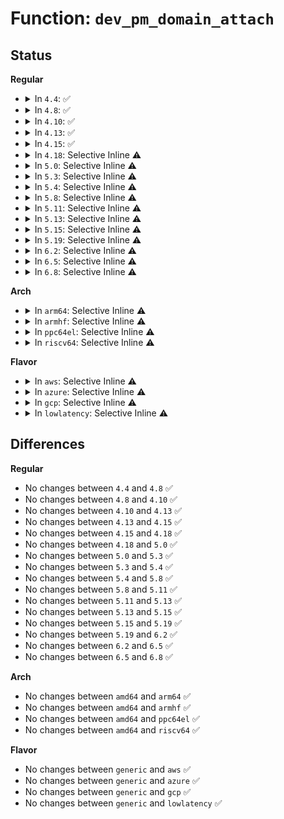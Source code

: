 # Function: <code>dev_pm_domain_attach</code>

## Status
<b>Regular</b>
<ul>
<li>
<details>
<summary>In <code>4.4</code>: ✅</summary>

```c
int dev_pm_domain_attach(struct device *dev, bool power_on);
```

**Collision:** Unique Global

**Inline:** No

**Transformation:** False

**Instances:**

```
In drivers/base/power/common.c (ffffffff815549c0)
Location: drivers/base/power/common.c:101
Inline: False
Direct callers:
  - drivers/base/platform.c:platform_drv_probe
  - drivers/spi/spi.c:spi_drv_probe
  - drivers/i2c/i2c-core.c:i2c_device_probe
  - drivers/mmc/core/sdio_bus.c:sdio_bus_probe
```
**Symbols:**

```
ffffffff815549c0-ffffffff815549de: dev_pm_domain_attach (STB_GLOBAL)
```
</details>
</li>
<li>
<details>
<summary>In <code>4.8</code>: ✅</summary>

```c
int dev_pm_domain_attach(struct device *dev, bool power_on);
```

**Collision:** Unique Global

**Inline:** No

**Transformation:** False

**Instances:**

```
In drivers/base/power/common.c (ffffffff815a69c0)
Location: drivers/base/power/common.c:103
Inline: False
Direct callers:
  - drivers/base/platform.c:platform_drv_probe
  - drivers/spi/spi.c:spi_drv_probe
  - drivers/i2c/i2c-core.c:i2c_device_probe
  - drivers/mmc/core/sdio_bus.c:sdio_bus_probe
```
**Symbols:**

```
ffffffff815a69c0-ffffffff815a69de: dev_pm_domain_attach (STB_GLOBAL)
```
</details>
</li>
<li>
<details>
<summary>In <code>4.10</code>: ✅</summary>

```c
int dev_pm_domain_attach(struct device *dev, bool power_on);
```

**Collision:** Unique Global

**Inline:** No

**Transformation:** False

**Instances:**

```
In drivers/base/power/common.c (ffffffff815d5180)
Location: drivers/base/power/common.c:103
Inline: False
Direct callers:
  - drivers/base/platform.c:platform_drv_probe
  - drivers/spi/spi.c:spi_drv_probe
  - drivers/i2c/i2c-core.c:i2c_device_probe
  - drivers/mmc/core/sdio_bus.c:sdio_bus_probe
```
**Symbols:**

```
ffffffff815d5180-ffffffff815d519e: dev_pm_domain_attach (STB_GLOBAL)
```
</details>
</li>
<li>
<details>
<summary>In <code>4.13</code>: ✅</summary>

```c
int dev_pm_domain_attach(struct device *dev, bool power_on);
```

**Collision:** Unique Global

**Inline:** No

**Transformation:** False

**Instances:**

```
In drivers/base/power/common.c (ffffffff815e9c40)
Location: drivers/base/power/common.c:103
Inline: False
Direct callers:
  - drivers/base/platform.c:platform_drv_probe
  - drivers/spi/spi.c:spi_drv_probe
  - drivers/mmc/core/sdio_bus.c:sdio_bus_probe
```
**Symbols:**

```
ffffffff815e9c40-ffffffff815e9c5f: dev_pm_domain_attach (STB_GLOBAL)
```
</details>
</li>
<li>
<details>
<summary>In <code>4.15</code>: ✅</summary>

```c
int dev_pm_domain_attach(struct device *dev, bool power_on);
```

**Collision:** Unique Global

**Inline:** No

**Transformation:** False

**Instances:**

```
In drivers/base/power/common.c (ffffffff81650fe0)
Location: drivers/base/power/common.c:103
Inline: False
Direct callers:
  - drivers/base/platform.c:platform_drv_probe
  - drivers/spi/spi.c:spi_drv_probe
  - drivers/mmc/core/sdio_bus.c:sdio_bus_probe
```
**Symbols:**

```
ffffffff81650fe0-ffffffff81650fff: dev_pm_domain_attach (STB_GLOBAL)
```
</details>
</li>
<li>
<details>
<summary>In <code>4.18</code>: Selective Inline ⚠️</summary>

```c
int dev_pm_domain_attach(struct device *dev, bool power_on);
```

**Collision:** Unique Global

**Inline:** Selective

**Transformation:** False

**Instances:**

```
In drivers/base/power/common.c (ffffffff8168c8e0)
Location: drivers/base/power/common.c:104
Inline: True
Direct callers:
  - drivers/base/platform.c:platform_drv_probe
  - drivers/spi/spi.c:spi_drv_probe
  - drivers/i2c/i2c-core-base.c:i2c_device_probe
  - drivers/mmc/core/sdio_bus.c:sdio_bus_probe
```
**Symbols:**

```
ffffffff8168c8e0-ffffffff8168c90e: dev_pm_domain_attach (STB_GLOBAL)
```
</details>
</li>
<li>
<details>
<summary>In <code>5.0</code>: Selective Inline ⚠️</summary>

```c
int dev_pm_domain_attach(struct device *dev, bool power_on);
```

**Collision:** Unique Global

**Inline:** Selective

**Transformation:** False

**Instances:**

```
In drivers/base/power/common.c (ffffffff816acbd0)
Location: drivers/base/power/common.c:104
Inline: True
Direct callers:
  - drivers/tty/serdev/core.c:serdev_drv_probe
  - drivers/base/platform.c:platform_drv_probe
  - drivers/spi/spi.c:spi_drv_probe
  - drivers/i2c/i2c-core-base.c:i2c_device_probe
  - drivers/mmc/core/sdio_bus.c:sdio_bus_probe
```
**Symbols:**

```
ffffffff816acbd0-ffffffff816acbfe: dev_pm_domain_attach (STB_GLOBAL)
```
</details>
</li>
<li>
<details>
<summary>In <code>5.3</code>: Selective Inline ⚠️</summary>

```c
int dev_pm_domain_attach(struct device *dev, bool power_on);
```

**Collision:** Unique Global

**Inline:** Selective

**Transformation:** False

**Instances:**

```
In drivers/base/power/common.c (ffffffff816e6680)
Location: drivers/base/power/common.c:102
Inline: True
Direct callers:
  - drivers/tty/serdev/core.c:serdev_drv_probe
  - drivers/base/platform.c:platform_drv_probe
  - drivers/spi/spi.c:spi_drv_probe
  - drivers/i2c/i2c-core-base.c:i2c_device_probe
  - drivers/mmc/core/sdio_bus.c:sdio_bus_probe
  - drivers/soundwire/bus_type.c:sdw_drv_probe
```
**Symbols:**

```
ffffffff816e6680-ffffffff816e66b5: dev_pm_domain_attach (STB_GLOBAL)
```
</details>
</li>
<li>
<details>
<summary>In <code>5.4</code>: Selective Inline ⚠️</summary>

```c
int dev_pm_domain_attach(struct device *dev, bool power_on);
```

**Collision:** Unique Global

**Inline:** Selective

**Transformation:** False

**Instances:**

```
In drivers/base/power/common.c (ffffffff8170aa50)
Location: drivers/base/power/common.c:102
Inline: True
Direct callers:
  - drivers/tty/serdev/core.c:serdev_drv_probe
  - drivers/base/platform.c:platform_drv_probe
  - drivers/spi/spi.c:spi_drv_probe
  - drivers/i2c/i2c-core-base.c:i2c_device_probe
  - drivers/mmc/core/sdio_bus.c:sdio_bus_probe
```
**Symbols:**

```
ffffffff8170aa50-ffffffff8170aa85: dev_pm_domain_attach (STB_GLOBAL)
```
</details>
</li>
<li>
<details>
<summary>In <code>5.8</code>: Selective Inline ⚠️</summary>

```c
int dev_pm_domain_attach(struct device *dev, bool power_on);
```

**Collision:** Unique Global

**Inline:** Selective

**Transformation:** False

**Instances:**

```
In drivers/base/power/common.c (ffffffff817c59c0)
Location: drivers/base/power/common.c:102
Inline: True
Direct callers:
  - drivers/tty/serdev/core.c:serdev_drv_probe
  - drivers/base/platform.c:platform_drv_probe
  - drivers/spi/spi.c:spi_drv_probe
  - drivers/i2c/i2c-core-base.c:i2c_device_probe
  - drivers/mmc/core/sdio_bus.c:sdio_bus_probe
```
**Symbols:**

```
ffffffff817c59c0-ffffffff817c59f9: dev_pm_domain_attach (STB_GLOBAL)
```
</details>
</li>
<li>
<details>
<summary>In <code>5.11</code>: Selective Inline ⚠️</summary>

```c
int dev_pm_domain_attach(struct device *dev, bool power_on);
```

**Collision:** Unique Global

**Inline:** Selective

**Transformation:** False

**Instances:**

```
In drivers/base/power/common.c (ffffffff817da4d0)
Location: drivers/base/power/common.c:102
Inline: True
Direct callers:
  - drivers/tty/serdev/core.c:serdev_drv_probe
  - drivers/base/platform.c:platform_probe
  - drivers/base/auxiliary.c:auxiliary_bus_probe
  - drivers/spi/spi.c:spi_probe
  - drivers/i2c/i2c-core-base.c:i2c_device_probe
  - drivers/mmc/core/sdio_bus.c:sdio_bus_probe
```
**Symbols:**

```
ffffffff817da4d0-ffffffff817da509: dev_pm_domain_attach (STB_GLOBAL)
```
</details>
</li>
<li>
<details>
<summary>In <code>5.13</code>: Selective Inline ⚠️</summary>

```c
int dev_pm_domain_attach(struct device *dev, bool power_on);
```

**Collision:** Unique Global

**Inline:** Selective

**Transformation:** False

**Instances:**

```
In drivers/base/power/common.c (ffffffff817be890)
Location: drivers/base/power/common.c:102
Inline: True
Direct callers:
  - drivers/tty/serdev/core.c:serdev_drv_probe
  - drivers/base/platform.c:platform_probe
  - drivers/base/auxiliary.c:auxiliary_bus_probe
  - drivers/spi/spi.c:spi_probe
  - drivers/i2c/i2c-core-base.c:i2c_device_probe
  - drivers/mmc/core/sdio_bus.c:sdio_bus_probe
```
**Symbols:**

```
ffffffff817be890-ffffffff817be8b8: dev_pm_domain_attach (STB_GLOBAL)
```
</details>
</li>
<li>
<details>
<summary>In <code>5.15</code>: Selective Inline ⚠️</summary>

```c
int dev_pm_domain_attach(struct device *dev, bool power_on);
```

**Collision:** Unique Global

**Inline:** Selective

**Transformation:** False

**Instances:**

```
In drivers/base/power/common.c (ffffffff81848c10)
Location: drivers/base/power/common.c:102
Inline: True
Direct callers:
  - drivers/tty/serdev/core.c:serdev_drv_probe
  - drivers/base/platform.c:platform_probe
  - drivers/base/auxiliary.c:auxiliary_bus_probe
  - drivers/spi/spi.c:spi_probe
  - drivers/i2c/i2c-core-base.c:i2c_device_probe
  - drivers/mmc/core/sdio_bus.c:sdio_bus_probe
```
**Symbols:**

```
ffffffff81848c10-ffffffff81848c38: dev_pm_domain_attach (STB_GLOBAL)
```
</details>
</li>
<li>
<details>
<summary>In <code>5.19</code>: Selective Inline ⚠️</summary>

```c
int dev_pm_domain_attach(struct device *dev, bool power_on);
```

**Collision:** Unique Global

**Inline:** Selective

**Transformation:** False

**Instances:**

```
In drivers/base/power/common.c (ffffffff8198db70)
Location: drivers/base/power/common.c:102
Inline: True
Direct callers:
  - drivers/tty/serdev/core.c:serdev_drv_probe
  - drivers/base/platform.c:platform_probe
  - drivers/base/auxiliary.c:auxiliary_bus_probe
  - drivers/spi/spi.c:spi_probe
  - drivers/i2c/i2c-core-base.c:i2c_device_probe
  - drivers/mmc/core/sdio_bus.c:sdio_bus_probe
```
**Symbols:**

```
ffffffff8198db70-ffffffff8198dbac: dev_pm_domain_attach (STB_GLOBAL)
```
</details>
</li>
<li>
<details>
<summary>In <code>6.2</code>: Selective Inline ⚠️</summary>

```c
int dev_pm_domain_attach(struct device *dev, bool power_on);
```

**Collision:** Unique Global

**Inline:** Selective

**Transformation:** False

**Instances:**

```
In drivers/base/power/common.c (ffffffff81afda90)
Location: drivers/base/power/common.c:102
Inline: True
Direct callers:
  - drivers/tty/serdev/core.c:serdev_drv_probe
  - drivers/base/platform.c:platform_probe
  - drivers/base/auxiliary.c:auxiliary_bus_probe
  - drivers/spi/spi.c:spi_probe
  - drivers/i2c/i2c-core-base.c:i2c_device_probe
  - drivers/mmc/core/sdio_bus.c:sdio_bus_probe
```
**Symbols:**

```
ffffffff81afda90-ffffffff81afdacc: dev_pm_domain_attach (STB_GLOBAL)
```
</details>
</li>
<li>
<details>
<summary>In <code>6.5</code>: Selective Inline ⚠️</summary>

```c
int dev_pm_domain_attach(struct device *dev, bool power_on);
```

**Collision:** Unique Global

**Inline:** Selective

**Transformation:** False

**Instances:**

```
In drivers/base/power/common.c (ffffffff81b4be80)
Location: drivers/base/power/common.c:102
Inline: True
Direct callers:
  - drivers/tty/serdev/core.c:serdev_drv_probe
  - drivers/base/platform.c:platform_probe
  - drivers/base/auxiliary.c:auxiliary_bus_probe
  - drivers/spi/spi.c:spi_probe
  - drivers/i2c/i2c-core-base.c:i2c_device_probe
  - drivers/mmc/core/sdio_bus.c:sdio_bus_probe
```
**Symbols:**

```
ffffffff81b4be80-ffffffff81b4bebc: dev_pm_domain_attach (STB_GLOBAL)
```
</details>
</li>
<li>
<details>
<summary>In <code>6.8</code>: Selective Inline ⚠️</summary>

```c
int dev_pm_domain_attach(struct device *dev, bool power_on);
```

**Collision:** Unique Global

**Inline:** Selective

**Transformation:** False

**Instances:**

```
In drivers/base/power/common.c (ffffffff81ba42c0)
Location: drivers/base/power/common.c:102
Inline: True
Direct callers:
  - drivers/tty/serdev/core.c:serdev_drv_probe
  - drivers/base/platform.c:platform_probe
  - drivers/base/auxiliary.c:auxiliary_bus_probe
  - drivers/spi/spi.c:spi_probe
  - drivers/i2c/i2c-core-base.c:i2c_device_probe
  - drivers/mmc/core/sdio_bus.c:sdio_bus_probe
```
**Symbols:**

```
ffffffff81ba42c0-ffffffff81ba42fc: dev_pm_domain_attach (STB_GLOBAL)
```
</details>
</li>
</ul>
<b>Arch</b>
<ul>
<li>
<details>
<summary>In <code>arm64</code>: Selective Inline ⚠️</summary>

```c
int dev_pm_domain_attach(struct device *dev, bool power_on);
```

**Collision:** Unique Global

**Inline:** Selective

**Transformation:** False

**Instances:**

```
In drivers/base/power/common.c (ffff8000108f9290)
Location: drivers/base/power/common.c:102
Inline: True
Direct callers:
  - drivers/amba/bus.c:amba_device_try_add
  - drivers/amba/bus.c:amba_probe
  - drivers/tty/serdev/core.c:serdev_drv_probe
  - drivers/base/platform.c:platform_drv_probe
  - drivers/spi/spi.c:spi_drv_probe
  - drivers/spi/spi.c:spi_drv_probe
  - drivers/i2c/i2c-core-base.c:i2c_device_probe
  - drivers/mmc/core/sdio_bus.c:sdio_bus_probe
```
**Symbols:**

```
ffff8000108f9290-ffff8000108f92f4: dev_pm_domain_attach (STB_GLOBAL)
```
</details>
</li>
<li>
<details>
<summary>In <code>armhf</code>: Selective Inline ⚠️</summary>

```c
int dev_pm_domain_attach(struct device *dev, bool power_on);
```

**Collision:** Unique Global

**Inline:** Selective

**Transformation:** False

**Instances:**

```
In drivers/base/power/common.c (c09e4c24)
Location: drivers/base/power/common.c:102
Inline: True
Direct callers:
  - drivers/amba/bus.c:amba_device_try_add
  - drivers/amba/bus.c:amba_probe
  - drivers/tty/serdev/core.c:serdev_drv_probe
  - drivers/base/platform.c:platform_drv_probe
  - drivers/spi/spi.c:spi_drv_probe
  - drivers/i2c/i2c-core-base.c:i2c_device_probe
  - drivers/mmc/core/sdio_bus.c:sdio_bus_probe
```
**Symbols:**

```
c09e4c24-c09e4c58: dev_pm_domain_attach (STB_GLOBAL)
```
</details>
</li>
<li>
<details>
<summary>In <code>ppc64el</code>: Selective Inline ⚠️</summary>

```c
int dev_pm_domain_attach(struct device *dev, bool power_on);
```

**Collision:** Unique Global

**Inline:** Selective

**Transformation:** False

**Instances:**

```
In drivers/base/power/common.c (c000000000995450)
Location: drivers/base/power/common.c:102
Inline: True
Direct callers:
  - drivers/tty/serdev/core.c:serdev_drv_probe
  - drivers/base/platform.c:platform_drv_probe
  - drivers/spi/spi.c:spi_drv_probe
  - drivers/i2c/i2c-core-base.c:i2c_device_probe
  - drivers/mmc/core/sdio_bus.c:sdio_bus_probe
```
**Symbols:**

```
c000000000995450-c0000000009954b4: dev_pm_domain_attach (STB_GLOBAL)
```
</details>
</li>
<li>
<details>
<summary>In <code>riscv64</code>: Selective Inline ⚠️</summary>

```c
int dev_pm_domain_attach(struct device *dev, bool power_on);
```

**Collision:** Unique Global

**Inline:** Selective

**Transformation:** False

**Instances:**

```
In drivers/base/power/common.c (ffffffe000588dfc)
Location: drivers/base/power/common.c:102
Inline: True
Direct callers:
  - drivers/tty/serdev/core.c:serdev_drv_probe
  - drivers/base/platform.c:platform_drv_probe
  - drivers/spi/spi.c:spi_drv_probe
  - drivers/spi/spi.c:spi_drv_probe
  - drivers/i2c/i2c-core-base.c:i2c_device_probe
  - drivers/mmc/core/sdio_bus.c:sdio_bus_probe
```
**Symbols:**

```
ffffffe000588dfc-ffffffe000588e44: dev_pm_domain_attach (STB_GLOBAL)
```
</details>
</li>
</ul>
<b>Flavor</b>
<ul>
<li>
<details>
<summary>In <code>aws</code>: Selective Inline ⚠️</summary>

```c
int dev_pm_domain_attach(struct device *dev, bool power_on);
```

**Collision:** Unique Global

**Inline:** Selective

**Transformation:** False

**Instances:**

```
In drivers/base/power/common.c (ffffffff816d01a0)
Location: drivers/base/power/common.c:102
Inline: True
Direct callers:
  - drivers/tty/serdev/core.c:serdev_drv_probe
  - drivers/base/platform.c:platform_drv_probe
  - drivers/spi/spi.c:spi_drv_probe
  - drivers/mmc/core/sdio_bus.c:sdio_bus_probe
```
**Symbols:**

```
ffffffff816d01a0-ffffffff816d01d5: dev_pm_domain_attach (STB_GLOBAL)
```
</details>
</li>
<li>
<details>
<summary>In <code>azure</code>: Selective Inline ⚠️</summary>

```c
int dev_pm_domain_attach(struct device *dev, bool power_on);
```

**Collision:** Unique Global

**Inline:** Selective

**Transformation:** False

**Instances:**

```
In drivers/base/power/common.c (ffffffff816ab4d0)
Location: drivers/base/power/common.c:102
Inline: True
Direct callers:
  - drivers/base/platform.c:platform_drv_probe
  - drivers/spi/spi.c:spi_drv_probe
```
**Symbols:**

```
ffffffff816ab4d0-ffffffff816ab505: dev_pm_domain_attach (STB_GLOBAL)
```
</details>
</li>
<li>
<details>
<summary>In <code>gcp</code>: Selective Inline ⚠️</summary>

```c
int dev_pm_domain_attach(struct device *dev, bool power_on);
```

**Collision:** Unique Global

**Inline:** Selective

**Transformation:** False

**Instances:**

```
In drivers/base/power/common.c (ffffffff816fe710)
Location: drivers/base/power/common.c:102
Inline: True
Direct callers:
  - drivers/tty/serdev/core.c:serdev_drv_probe
  - drivers/base/platform.c:platform_drv_probe
  - drivers/spi/spi.c:spi_drv_probe
  - drivers/i2c/i2c-core-base.c:i2c_device_probe
  - drivers/mmc/core/sdio_bus.c:sdio_bus_probe
```
**Symbols:**

```
ffffffff816fe710-ffffffff816fe745: dev_pm_domain_attach (STB_GLOBAL)
```
</details>
</li>
<li>
<details>
<summary>In <code>lowlatency</code>: Selective Inline ⚠️</summary>

```c
int dev_pm_domain_attach(struct device *dev, bool power_on);
```

**Collision:** Unique Global

**Inline:** Selective

**Transformation:** False

**Instances:**

```
In drivers/base/power/common.c (ffffffff81718fc0)
Location: drivers/base/power/common.c:102
Inline: True
Direct callers:
  - drivers/tty/serdev/core.c:serdev_drv_probe
  - drivers/base/platform.c:platform_drv_probe
  - drivers/spi/spi.c:spi_drv_probe
  - drivers/i2c/i2c-core-base.c:i2c_device_probe
  - drivers/mmc/core/sdio_bus.c:sdio_bus_probe
```
**Symbols:**

```
ffffffff81718fc0-ffffffff81718ff5: dev_pm_domain_attach (STB_GLOBAL)
```
</details>
</li>
</ul>

## Differences
<b>Regular</b>
<ul>
<li>
No changes between <code>4.4</code> and <code>4.8</code> ✅
</li>
<li>
No changes between <code>4.8</code> and <code>4.10</code> ✅
</li>
<li>
No changes between <code>4.10</code> and <code>4.13</code> ✅
</li>
<li>
No changes between <code>4.13</code> and <code>4.15</code> ✅
</li>
<li>
No changes between <code>4.15</code> and <code>4.18</code> ✅
</li>
<li>
No changes between <code>4.18</code> and <code>5.0</code> ✅
</li>
<li>
No changes between <code>5.0</code> and <code>5.3</code> ✅
</li>
<li>
No changes between <code>5.3</code> and <code>5.4</code> ✅
</li>
<li>
No changes between <code>5.4</code> and <code>5.8</code> ✅
</li>
<li>
No changes between <code>5.8</code> and <code>5.11</code> ✅
</li>
<li>
No changes between <code>5.11</code> and <code>5.13</code> ✅
</li>
<li>
No changes between <code>5.13</code> and <code>5.15</code> ✅
</li>
<li>
No changes between <code>5.15</code> and <code>5.19</code> ✅
</li>
<li>
No changes between <code>5.19</code> and <code>6.2</code> ✅
</li>
<li>
No changes between <code>6.2</code> and <code>6.5</code> ✅
</li>
<li>
No changes between <code>6.5</code> and <code>6.8</code> ✅
</li>
</ul>
<b>Arch</b>
<ul>
<li>
No changes between <code>amd64</code> and <code>arm64</code> ✅
</li>
<li>
No changes between <code>amd64</code> and <code>armhf</code> ✅
</li>
<li>
No changes between <code>amd64</code> and <code>ppc64el</code> ✅
</li>
<li>
No changes between <code>amd64</code> and <code>riscv64</code> ✅
</li>
</ul>
<b>Flavor</b>
<ul>
<li>
No changes between <code>generic</code> and <code>aws</code> ✅
</li>
<li>
No changes between <code>generic</code> and <code>azure</code> ✅
</li>
<li>
No changes between <code>generic</code> and <code>gcp</code> ✅
</li>
<li>
No changes between <code>generic</code> and <code>lowlatency</code> ✅
</li>
</ul>
